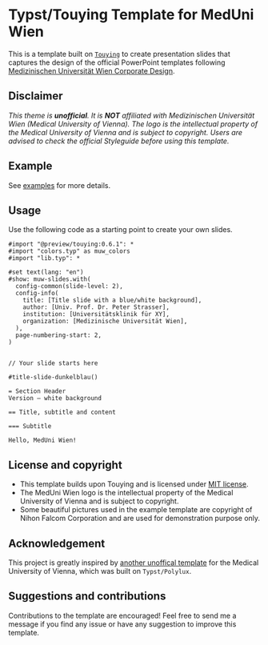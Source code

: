 # Typst/Touying Template for MedUni Wien

This is a template built on [`Touying`](https://github.com/touying-typ/touying) to create presentation slides that captures the design of the official PowerPoint templates following [Medizinischen Universität Wien Corporate Design](https://www.meduniwien.ac.at/web/en/studierende/service-center/meduni-wien-vorlagen/).

## Disclaimer

*This theme is __unofficial__. It is __NOT__ affiliated with Medizinischen Universität Wien (Medical University of Vienna). The logo is the intellectual property of the Medical University of Vienna and is subject to copyright. Users are advised to check the official Styleguide before using this template.*

## Example

See [examples](examples) for more details.

## Usage

Use the following code as a starting point to create your own slides.

```typst
#import "@preview/touying:0.6.1": *
#import "colors.typ" as muw_colors
#import "lib.typ": *

#set text(lang: "en")
#show: muw-slides.with(
  config-common(slide-level: 2),
  config-info(
    title: [Title slide with a blue/white background],
    author: [Univ. Prof. Dr. Peter Strasser],
    institution: [Universitätsklinik für XY],
    organization: [Medizinische Universität Wien],
  ),
  page-numbering-start: 2,
)


// Your slide starts here

#title-slide-dunkelblau()

= Section Header
Version – white background

== Title, subtitle and content

=== Subtitle

Hello, MedUni Wien!

```

## License and copyright

- This template builds upon Touying and is licensed under [MIT license](LICENSE).
- The MedUni Wien logo is the intellectual property of the Medical University of Vienna and is subject to copyright.
- Some beautiful pictures used in the example template are copyright of Nihon Falcom Corporation and are used for demonstration purpose only.

## Acknowledgement

This project is greatly inspired by [another unoffical template](https://github.com/felixbd/muw-templates/) for the Medical University of Vienna, which was built on `Typst/Polylux`.

## Suggestions and contributions

Contributions to the template are encouraged! Feel free to send me a message if you find any issue or have any suggestion to improve this template.
